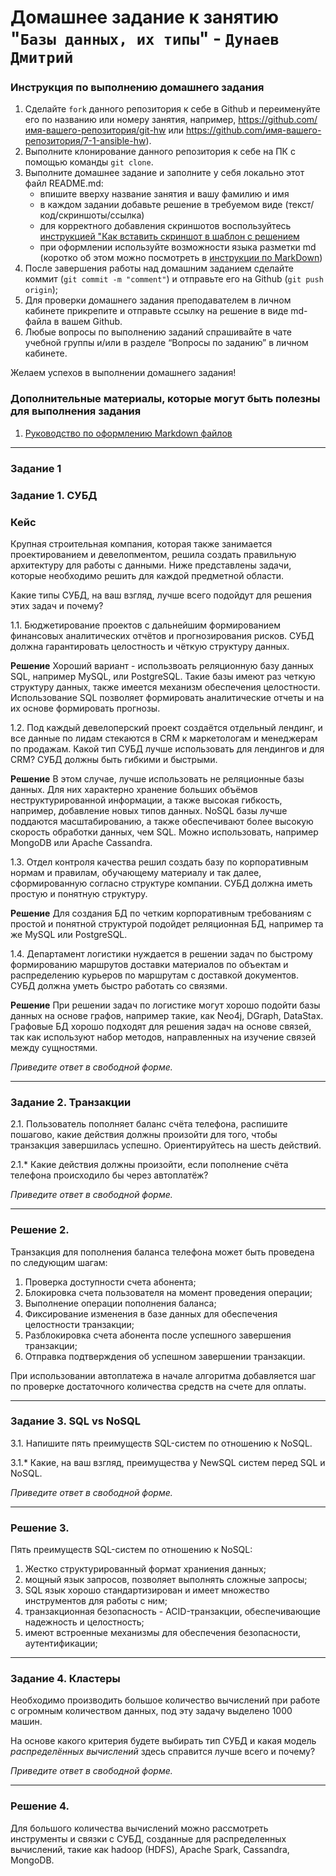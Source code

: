 # Домашнее задание к занятию "`Базы данных, их типы`" - `Дунаев Дмитрий`


### Инструкция по выполнению домашнего задания

   1. Сделайте `fork` данного репозитория к себе в Github и переименуйте его по названию или номеру занятия, например, https://github.com/имя-вашего-репозитория/git-hw или  https://github.com/имя-вашего-репозитория/7-1-ansible-hw).
   2. Выполните клонирование данного репозитория к себе на ПК с помощью команды `git clone`.
   3. Выполните домашнее задание и заполните у себя локально этот файл README.md:
      - впишите вверху название занятия и вашу фамилию и имя
      - в каждом задании добавьте решение в требуемом виде (текст/код/скриншоты/ссылка)
      - для корректного добавления скриншотов воспользуйтесь [инструкцией "Как вставить скриншот в шаблон с решением](https://github.com/netology-code/sys-pattern-homework/blob/main/screen-instruction.md)
      - при оформлении используйте возможности языка разметки md (коротко об этом можно посмотреть в [инструкции  по MarkDown](https://github.com/netology-code/sys-pattern-homework/blob/main/md-instruction.md))
   4. После завершения работы над домашним заданием сделайте коммит (`git commit -m "comment"`) и отправьте его на Github (`git push origin`);
   5. Для проверки домашнего задания преподавателем в личном кабинете прикрепите и отправьте ссылку на решение в виде md-файла в вашем Github.
   6. Любые вопросы по выполнению заданий спрашивайте в чате учебной группы и/или в разделе “Вопросы по заданию” в личном кабинете.
   
Желаем успехов в выполнении домашнего задания!
   
### Дополнительные материалы, которые могут быть полезны для выполнения задания

1. [Руководство по оформлению Markdown файлов](https://gist.github.com/Jekins/2bf2d0638163f1294637#Code)

---

### Задание 1

### Задание 1. СУБД

### Кейс
Крупная строительная компания, которая также занимается проектированием и девелопментом, решила создать 
правильную архитектуру для работы с данными. Ниже представлены задачи, которые необходимо решить для
каждой предметной области. 

Какие типы СУБД, на ваш взгляд, лучше всего подойдут для решения этих задач и почему? 
 
1.1. Бюджетирование проектов с дальнейшим формированием финансовых аналитических отчётов и прогнозирования рисков.
СУБД должна гарантировать целостность и чёткую структуру данных.

**Решение** Хороший вариант - использвоать реляционную базу данных SQL, например MySQL, или PostgreSQL. Такие базы имеют
раз четкую структуру данных, также имеется механизм обеспечения целостности. Использование SQL позволяет 
формировать аналитические отчеты и  на их основе формировать прогнозы. 

1.2. Под каждый девелоперский проект создаётся отдельный лендинг, и все данные по лидам стекаются в CRM к 
маркетологам и менеджерам по продажам. Какой тип СУБД лучше использовать для лендингов и для CRM? 
СУБД должны быть гибкими и быстрыми.

**Решение** В этом случае, лучше использовать не реляционные базы данных. Для них характерно хранение больших объёмов
неструктурированной информации, а также высокая гибкость, например, добавление новых типов данных.
NoSQL базы лучше поддаются масштабированию, а также обеспечивают более высокую скорость обработки данных, чем SQL. 
Можно использовать, например MongoDB или Apache Cassandra.

1.3. Отдел контроля качества решил создать базу по корпоративным нормам и правилам, обучающему материалу 
и так далее, сформированную согласно структуре компании. СУБД должна иметь простую и понятную структуру.

**Решение** Для создания БД по четким корпоративным требованиям с простой и понятной структурой подойдет реляционная БД,
например та же MySQL или PostgreSQL.

1.4. Департамент логистики нуждается в решении задач по быстрому формированию маршрутов доставки материалов 
по объектам и распределению курьеров по маршрутам с доставкой документов. СУБД должна уметь быстро работать
со связями.

**Решение** При решении задач по логистике могут хорошо подойти базы данных на основе графов, например такие, 
как Neo4j, DGraph, DataStax. Графовые БД хорошо подходят для решения задач на основе связей, так как
используют набор методов, направленных на изучение связей между сущностями.

*Приведите ответ в свободной форме.*

---

### Задание 2. Транзакции

2.1. Пользователь пополняет баланс счёта телефона, распишите пошагово, какие действия должны произойти для того, чтобы 
транзакция завершилась успешно. Ориентируйтесь на шесть действий.

2.1.* Какие действия должны произойти, если пополнение счёта телефона происходило бы через автоплатёж?

*Приведите ответ в свободной форме.*

---

### Решение 2.

Транзакция для пополнения баланса телефона может быть проведена по следующим шагам:

1. Проверка доступности счета абонента;
2. Блокировка счета пользователя на момент проведения операции;
3. Выполнение операции пополнения баланса;
4. Фиксирование изменения в базе данных для обеспечения целостности транзакции;
5. Разблокировка счета абонента после успешного завершения транзакции;
6. Отправка подтверждения об успешном завершении транзакции.

При использовании автоплатежа в начале алгоритма добавляется шаг по проверке достаточного количества средств на счете для оплаты.

---

### Задание 3. SQL vs NoSQL

3.1. Напишите пять преимуществ SQL-систем по отношению к NoSQL. 

3.1.* Какие, на ваш взгляд, преимущества у NewSQL систем перед SQL и NoSQL.

*Приведите ответ в свободной форме.*

---

### Решение 3.

Пять преимуществ SQL-систем по отношению к NoSQL:

1. Жестко структурированный формат храниения данных;
2. мощный язык запросов, позволяет выполнять сложные запросы;
3. SQL язык хорошо стандартизирован и имеет множество инструментов для работы с ним;
4. транзакционная безопасность - ACID-транзакции, обеспечивающие надежность и целостность;
5. имеют встроенные механизмы для обеспечения безопасности, аутентификации;

---

### Задание 4. Кластеры

Необходимо производить большое количество вычислений при работе с огромным количеством данных, под эту задачу 
выделено 1000 машин. 

На основе какого критерия будете выбирать тип СУБД и какая модель *распределённых вычислений* 
здесь справится лучше всего и почему?

*Приведите ответ в свободной форме.*

---

### Решение 4.

Для большого количества вычислений можно рассмотреть инструменты и связки с СУБД, созданные для распределенных вычислений,
такие как hadoop (HDFS), Apache Spark, Cassandra, MongoDB.